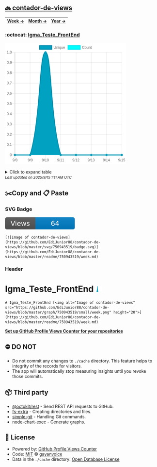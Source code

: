 ## [🔙 contador-de-views](https://github.com/EdiJunior88/contador-de-views)
| [**Week →**](https://github.com/EdiJunior88/contador-de-views/blob/master/readme/750943519/week.md) | [**Month →**](https://github.com/EdiJunior88/contador-de-views/blob/master/readme/750943519/month.md) | [**Year →**](https://github.com/EdiJunior88/contador-de-views/blob/master/readme/750943519/year.md) |
| ---- | ---- | ----- |
### :octocat: [Igma_Teste_FrontEnd](https://github.com/EdiJunior88/Igma_Teste_FrontEnd)
![Image of contador-de-views](https://github.com/EdiJunior88/contador-de-views/blob/master/graph/750943519/large/week.png)

<details>
	<summary>Click to expand table</summary>
	<h2>:calendar: Week Page Views Table</h2>
<table>
	<tr>
		<th>
			Last Updated
		</th>
		<th>
			Unique
		</th>
		<th>
			Count
		</th>
	</tr>
	<tr>
		<td>
			<code>2025/9/15</code>
		</td>
		<td>
			<code>0</code>
		</td>
		<td>
			<code>0</code>
		</td>
	</tr>
	<tr>
		<td>
			<code>2025/9/14</code>
		</td>
		<td>
			<code>0</code>
		</td>
		<td>
			<code>0</code>
		</td>
	</tr>
	<tr>
		<td>
			<code>2025/9/13</code>
		</td>
		<td>
			<code>0</code>
		</td>
		<td>
			<code>0</code>
		</td>
	</tr>
	<tr>
		<td>
			<code>2025/9/12</code>
		</td>
		<td>
			<code>0</code>
		</td>
		<td>
			<code>0</code>
		</td>
	</tr>
	<tr>
		<td>
			<code>2025/9/11</code>
		</td>
		<td>
			<code>0</code>
		</td>
		<td>
			<code>0</code>
		</td>
	</tr>
	<tr>
		<td>
			<code>2025/9/10</code>
		</td>
		<td>
			<code>1</code>
		</td>
		<td>
			<code>1</code>
		</td>
	</tr>
	<tr>
		<td>
			<code>2025/9/9</code>
		</td>
		<td>
			<code>0</code>
		</td>
		<td>
			<code>0</code>
		</td>
	</tr>
	<tr>
		<td>
			<code>2025/9/8</code>
		</td>
		<td>
			<code>0</code>
		</td>
		<td>
			<code>0</code>
		</td>
	</tr>
</table>

</details>
<small><i>Last updated on 2025/9/15 1:11 AM UTC</i></small>

## ✂️Copy and 📋 Paste
### SVG Badge
[![Image of contador-de-views](https://github.com/EdiJunior88/contador-de-views/blob/master/svg/750943519/badge.svg)](https://github.com/EdiJunior88/contador-de-views/blob/master/readme/750943519/week.md)
```readme
[![Image of contador-de-views](https://github.com/EdiJunior88/contador-de-views/blob/master/svg/750943519/badge.svg)](https://github.com/EdiJunior88/contador-de-views/blob/master/readme/750943519/week.md)
```
### Header
# Igma_Teste_FrontEnd [<img alt="Image of contador-de-views" src="https://github.com/EdiJunior88/contador-de-views/blob/master/graph/750943519/small/week.png" height="20">](https://github.com/EdiJunior88/contador-de-views/blob/master/readme/750943519/week.md)
```readme
# Igma_Teste_FrontEnd [<img alt="Image of contador-de-views" src="https://github.com/EdiJunior88/contador-de-views/blob/master/graph/750943519/small/week.png" height="20">](https://github.com/EdiJunior88/contador-de-views/blob/master/readme/750943519/week.md)
```
[**Set up GitHub Profile Views Counter for your repositories**](https://github.com/gayanvoice/github-profile-views-counter)
## ⛔ DO NOT
- Do not commit any changes to `./cache` directory. This feature helps to integrity of the records for visitors.
- The app will automatically stop measuring insights until you revoke those commits.
## 📦 Third party

- [@octokit/rest](https://www.npmjs.com/package/@octokit/rest) - Send REST API requests to GitHub.
- [fs-extra](https://www.npmjs.com/package/fs-extra) - Creating directories and files.
- [simple-git](https://www.npmjs.com/package/simple-git) - Handling Git commands.
- [node-chart-exec](https://www.npmjs.com/package/node-chart-exec) - Generate graphs.
## 📄 License
- Powered by: [GitHub Profile Views Counter](https://github.com/gayanvoice/github-profile-views-counter)
- Code: [MIT](./LICENSE) © [gayanvoice](https://github.com/gayanvoice/github-profile-views-counter)
- Data in the `./cache` directory: [Open Database License](https://opendatacommons.org/licenses/odbl/1-0/)